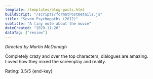 ```yaml
---
template: /templates/blog-posts.html
buildScript: "/scripts/formatPostDetails.js"
title: "Seven Psychopaths (2012)"
subtitle: "A tiny note about the movie"
dateCreated: "2020-11-26"
dataTag: ["review"]
---
```


_Directed by Martin McDonagh_

Completely crazy and over the top characters, dialogues are amazing. Loved how they mixed the screenplay and reality.

Rating: 3.5/5 {end-key}
